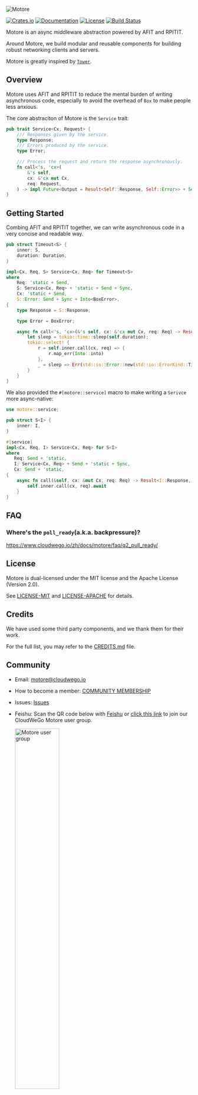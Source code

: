 ![Motore](https://github.com/cloudwego/motore/raw/main/.github/assets/logo.png?sanitize=true)

[![Crates.io](https://img.shields.io/crates/v/motore)](https://crates.io/crates/motore)
[![Documentation](https://docs.rs/motore/badge.svg)](https://docs.rs/motore)
[![License](https://img.shields.io/crates/l/motore)](#license)
[![Build Status][actions-badge]][actions-url]

[actions-badge]: https://github.com/cloudwego/motore/actions/workflows/ci.yaml/badge.svg
[actions-url]: https://github.com/cloudwego/motore/actions

Motore is an async middleware abstraction powered by AFIT and RPITIT.

Around Motore, we build modular and reusable components for building robust networking clients and servers.

Motore is greatly inspired by [`Tower`][tower].

[tower]: https://github.com/tower-rs/tower

## Overview

Motore uses AFIT and RPITIT to reduce the mental burden of writing asynchronous code, especially to avoid the overhead of `Box` to make people less anxious.

The core abstraciton of Motore is the `Service` trait:

```rust
pub trait Service<Cx, Request> {
    /// Responses given by the service.
    type Response;
    /// Errors produced by the service.
    type Error;

    /// Process the request and return the response asynchronously.
    fn call<'s, 'cx>(
        &'s self,
        cx: &'cx mut Cx,
        req: Request,
    ) -> impl Future<Output = Result<Self::Response, Self::Error>> + Send;
}
```

## Getting Started

Combing AFIT and RPITIT together, we can write asynchronous code in a very concise and readable way.

```rust
pub struct Timeout<S> {
    inner: S,
    duration: Duration,
}

impl<Cx, Req, S> Service<Cx, Req> for Timeout<S>
where
    Req: 'static + Send,
    S: Service<Cx, Req> + 'static + Send + Sync,
    Cx: 'static + Send,
    S::Error: Send + Sync + Into<BoxError>,
{
    type Response = S::Response;

    type Error = BoxError;

    async fn call<'s, 'cx>(&'s self, cx: &'cx mut Cx, req: Req) -> Result<Self::Response, Self::Error> {
        let sleep = tokio::time::sleep(self.duration);
        tokio::select! {
            r = self.inner.call(cx, req) => {
                r.map_err(Into::into)
            },
            _ = sleep => Err(std::io::Error::new(std::io::ErrorKind::TimedOut, "service time out").into()),
        }
    }
}
```

We also provided the `#[motore::service]` macro to make writing a `Serivce` more async-native:

```rust
use motore::service;

pub struct S<I> {
    inner: I,
}

#[service]
impl<Cx, Req, I> Service<Cx, Req> for S<I>
where
   Req: Send + 'static,
   I: Service<Cx, Req> + Send + 'static + Sync,
   Cx: Send + 'static,
{
    async fn call(&self, cx: &mut Cx, req: Req) -> Result<I::Response, I::Error> {
        self.inner.call(cx, req).await
    }
}
```

## FAQ

### Where's the `poll_ready`(a.k.a. backpressure)?

https://www.cloudwego.io/zh/docs/motore/faq/q2_pull_ready/

## License

Motore is dual-licensed under the MIT license and the Apache License (Version 2.0).

See [LICENSE-MIT](https://github.com/cloudwego/motore/blob/main/LICENSE-MIT) and [LICENSE-APACHE](https://github.com/cloudwego/motore/blob/main/LICENSE-APACHE) for details.

## Credits

We have used some third party components, and we thank them for their work.

For the full list, you may refer to the [CREDITS.md](https://github.com/cloudwego/motore/blob/main/CREDITS.md) file.

## Community

- Email: [motore@cloudwego.io](mailto:motore@cloudwego.io)
- How to become a member: [COMMUNITY MEMBERSHIP](https://github.com/cloudwego/community/blob/main/COMMUNITY_MEMBERSHIP.md)
- Issues: [Issues](https://github.com/cloudwego/motore/issues)
- Feishu: Scan the QR code below with [Feishu](https://www.feishu.cn/) or [click this link](https://applink.feishu.cn/client/chat/chatter/add_by_link?link_token=a17m50a7-79cd-4ece-b14c-c1586e1aa636) to join our CloudWeGo Motore user group.

  <img src="https://github.com/cloudwego/motore/raw/main/.github/assets/motore-feishu-user-group.png" alt="Motore user group" width="50%" height="50%" />
